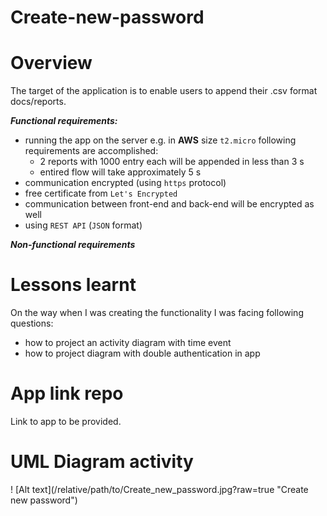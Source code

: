 # Create-new-password
# Overview
The target of the application is to enable users to append their .csv format docs/reports.

_**Functional requirements:**_

- running the app on the server e.g. in **AWS** size `t2.micro` following requirements are accomplished:
    - 2 reports with 1000 entry each will be appended in less than 3 s
    - entired flow will take approximately 5 s
- communication encrypted (using `https` protocol)
- free certificate from `Let's Encrypted`
- communication between front-end and back-end will be encrypted as well
- using `REST API` (`JSON` format)



_**Non-functional requirements**_


# Lessons learnt
On the way when I was creating the functionality I was facing following questions:
- how to project an activity diagram with time event
- how to project diagram with double authentication in app
  


# App link repo
Link to app to be provided.

# UML Diagram activity

<p>
! [Alt text](/relative/path/to/Create_new_password.jpg?raw=true "Create new password")

</p>
